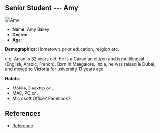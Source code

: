 ## Senior Student --- Amy

![Amy](https://static.pexels.com/photos/7529/pexels-photo.jpeg)

* **Name**: Amy Bailey
* **Degree**: 
* **Age**:

**Demographics**: Hometown, prior education, religion etc.

e.g. Aman is 32 years old. He is a Canadian citizen and is multilingual (English, Arabic, French). Born in Mangalore, India, he was raised in Dubai, and moved to Victoria for university 13 years ago.

**Habits**:

* Mobile, Desktop or ...
* MAC, PC or ...
* Microsoft Office? Facebook?

## References

* [Reference](http://www.wikipedia.com/)

